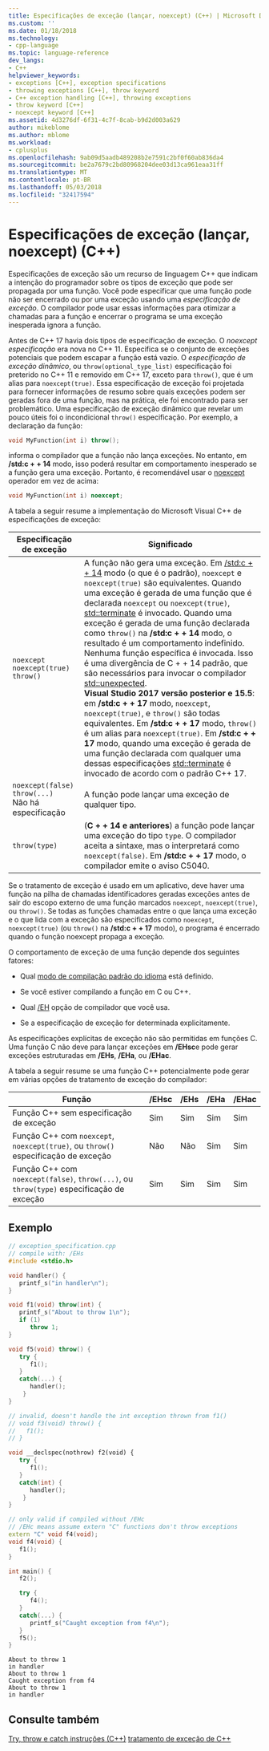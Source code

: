 ```yaml
---
title: Especificações de exceção (lançar, noexcept) (C++) | Microsoft Docs
ms.custom: ''
ms.date: 01/18/2018
ms.technology:
- cpp-language
ms.topic: language-reference
dev_langs:
- C++
helpviewer_keywords:
- exceptions [C++], exception specifications
- throwing exceptions [C++], throw keyword
- C++ exception handling [C++], throwing exceptions
- throw keyword [C++]
- noexcept keyword [C++]
ms.assetid: 4d3276df-6f31-4c7f-8cab-b9d2d003a629
author: mikeblome
ms.author: mblome
ms.workload:
- cplusplus
ms.openlocfilehash: 9ab09d5aadb489208b2e7591c2bf0f60ab836da4
ms.sourcegitcommit: be2a7679c2bd80968204dee03d13ca961eaa31ff
ms.translationtype: MT
ms.contentlocale: pt-BR
ms.lasthandoff: 05/03/2018
ms.locfileid: "32417594"
---
```

# <a name="exception-specifications-throw-noexcept-c"></a>Especificações de exceção (lançar, noexcept) (C++)

Especificações de exceção são um recurso de linguagem C++ que indicam a intenção do programador sobre os tipos de exceção que pode ser propagada por uma função. Você pode especificar que uma função pode não ser encerrado ou por uma exceção usando uma *especificação de exceção*. O compilador pode usar essas informações para otimizar a chamadas para a função e encerrar o programa se uma exceção inesperada ignora a função. 

Antes de C++ 17 havia dois tipos de especificação de exceção. O *noexcept especificação* era nova no C++ 11. Especifica se o conjunto de exceções potenciais que podem escapar a função está vazio. O *especificação de exceção dinâmico*, ou `throw(optional_type_list)` especificação foi preterido no C++ 11 e removido em C++ 17, exceto para `throw()`, que é um alias para `noexcept(true)`. Essa especificação de exceção foi projetada para fornecer informações de resumo sobre quais exceções podem ser geradas fora de uma função, mas na prática, ele foi encontrado para ser problemático. Uma especificação de exceção dinâmico que revelar um pouco úteis foi o incondicional `throw()` especificação. Por exemplo, a declaração da função:

```cpp
void MyFunction(int i) throw();
```
informa o compilador que a função não lança exceções. No entanto, em **/std:c + + 14** modo, isso poderá resultar em comportamento inesperado se a função gera uma exceção. Portanto, é recomendável usar o [noexcept](../cpp/noexcept-cpp.md) operador em vez de acima:

```cpp
void MyFunction(int i) noexcept;
```
A tabela a seguir resume a implementação do Microsoft Visual C++ de especificações de exceção:

|Especificação de exceção|Significado|
|-----------------------------|-------------|
|`noexcept`<br>`noexcept(true)`<br>`throw()`|A função não gera uma exceção. Em [/std:c + + 14](../build/reference/std-specify-language-standard-version.md) modo (o que é o padrão), `noexcept` e `noexcept(true)` são equivalentes. Quando uma exceção é gerada de uma função que é declarada `noexcept` ou `noexcept(true)`, [std::terminate](../standard-library/exception-functions.md#terminate) é invocado. Quando uma exceção é gerada de uma função declarada como `throw()` na **/std:c + + 14** modo, o resultado é um comportamento indefinido. Nenhuma função específica é invocada. Isso é uma divergência de C + + 14 padrão, que são necessários para invocar o compilador [std::unexpected](../standard-library/exception-functions.md#unexpected).  <br> **Visual Studio 2017 versão posterior e 15.5**: em **/std:c + + 17** modo, `noexcept`, `noexcept(true)`, e `throw()` são todas equivalentes. Em **/std:c + + 17** modo, `throw()` é um alias para `noexcept(true)`. Em **/std:c + + 17** modo, quando uma exceção é gerada de uma função declarada com qualquer uma dessas especificações [std::terminate](../standard-library/exception-functions.md#terminate) é invocado de acordo com o padrão C++ 17.|
|`noexcept(false)`<br/>`throw(...)`<br/>Não há especificação|A função pode lançar uma exceção de qualquer tipo.|
|`throw(type)`| (**C + + 14 e anteriores**) a função pode lançar uma exceção do tipo `type`. O compilador aceita a sintaxe, mas o interpretará como `noexcept(false)`. Em **/std:c + + 17** modo, o compilador emite o aviso C5040.|

Se o tratamento de exceção é usado em um aplicativo, deve haver uma função na pilha de chamadas identificadores geradas exceções antes de sair do escopo externo de uma função marcados `noexcept`, `noexcept(true)`, ou `throw()`. Se todas as funções chamadas entre o que lança uma exceção e o que lida com a exceção são especificados como `noexcept`, `noexcept(true)` (ou `throw()` na **/std:c + + 17** modo), o programa é encerrado quando o função noexcept propaga a exceção.

O comportamento de exceção de uma função depende dos seguintes fatores:

- Qual [modo de compilação padrão do idioma](../build/reference/std-specify-language-standard-version.md) está definido.
- Se você estiver compilando a função em C ou C++.

- Qual [/EH](../build/reference/eh-exception-handling-model.md) opção de compilador que você usa.

- Se a especificação de exceção for determinada explicitamente.

As especificações explícitas de exceção não são permitidas em funções C. Uma função C não deve para lançar exceções em **/EHsc**e pode gerar exceções estruturadas em **/EHs**, **/EHa**, ou **/EHac**.

A tabela a seguir resume se uma função C++ potencialmente pode gerar em várias opções de tratamento de exceção do compilador:

|Função|/EHsc|/EHs|/EHa|/EHac|
|--------------|------------|-----------|-----------|------------|
|Função C++ sem especificação de exceção|Sim|Sim|Sim|Sim|
|Função C++ com `noexcept`, `noexcept(true)`, ou `throw()` especificação de exceção|Não|Não|Sim|Sim|
|Função C++ com `noexcept(false)`, `throw(...)`, ou `throw(type)` especificação de exceção|Sim|Sim|Sim|Sim|

## <a name="example"></a>Exemplo

```cpp
// exception_specification.cpp
// compile with: /EHs
#include <stdio.h>

void handler() {
   printf_s("in handler\n");
}

void f1(void) throw(int) {
   printf_s("About to throw 1\n");
   if (1)
      throw 1;
}

void f5(void) throw() {
   try {
      f1();
   }
   catch(...) {
      handler();
    }
}

// invalid, doesn't handle the int exception thrown from f1()
// void f3(void) throw() {
//   f1();
// }

void __declspec(nothrow) f2(void) {
   try {
      f1();
   }
   catch(int) {
      handler();
    }
}

// only valid if compiled without /EHc
// /EHc means assume extern "C" functions don't throw exceptions
extern "C" void f4(void);
void f4(void) {
   f1();
}

int main() {
   f2();

   try {
      f4();
   }
   catch(...) {
      printf_s("Caught exception from f4\n");
   }
   f5();
}
```

```Output
About to throw 1
in handler
About to throw 1
Caught exception from f4
About to throw 1
in handler
```

## <a name="see-also"></a>Consulte também

 [Try, throw e catch instruções (C++)](../cpp/try-throw-and-catch-statements-cpp.md) [tratamento de exceção de C++](../cpp/cpp-exception-handling.md)